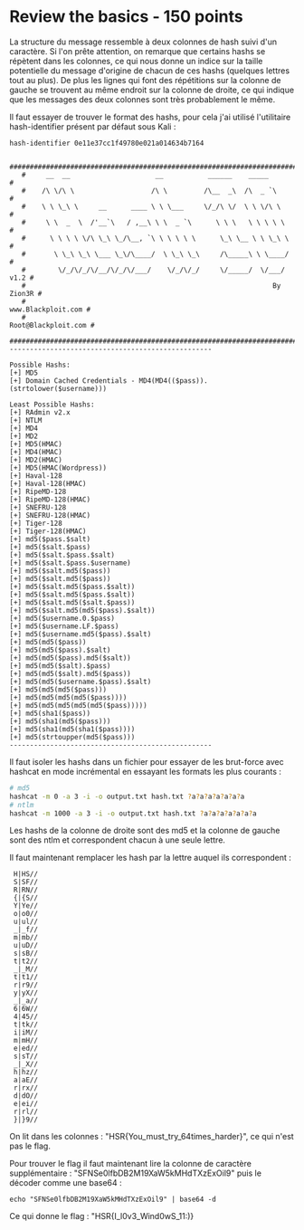 # Review the basics - 150 points

La structure du message ressemble à deux colonnes de hash suivi d'un caractère. Si l'on prête attention, on remarque que certains hashs se répètent dans les colonnes, ce qui nous donne un indice sur la taille potentielle du message d'origine de chacun de ces hashs (quelques lettres tout au plus). De plus les lignes qui font des répétitions sur la colonne de gauche se trouvent au même endroit sur la colonne de droite, ce qui indique que les messages des deux colonnes sont très probablement le même.

Il faut essayer de trouver le format des hashs, pour cela j'ai utilisé l'utilitaire hash-identifier présent par défaut sous Kali :

```
hash-identifier 0e11e37cc1f49780e021a014634b7164

   #########################################################################
   #     __  __                     __           ______    _____           #
   #    /\ \/\ \                   /\ \         /\__  _\  /\  _ `\         #
   #    \ \ \_\ \     __      ____ \ \ \___     \/_/\ \/  \ \ \/\ \        #
   #     \ \  _  \  /'__`\   / ,__\ \ \  _ `\      \ \ \   \ \ \ \ \       #
   #      \ \ \ \ \/\ \_\ \_/\__, `\ \ \ \ \ \      \_\ \__ \ \ \_\ \      #
   #       \ \_\ \_\ \___ \_\/\____/  \ \_\ \_\     /\_____\ \ \____/      #
   #        \/_/\/_/\/__/\/_/\/___/    \/_/\/_/     \/_____/  \/___/  v1.2 #
   #                                                             By Zion3R #
   #                                                    www.Blackploit.com #
   #                                                   Root@Blackploit.com #
   #########################################################################
--------------------------------------------------

Possible Hashs:
[+] MD5
[+] Domain Cached Credentials - MD4(MD4(($pass)).(strtolower($username)))

Least Possible Hashs:
[+] RAdmin v2.x
[+] NTLM
[+] MD4
[+] MD2
[+] MD5(HMAC)
[+] MD4(HMAC)
[+] MD2(HMAC)
[+] MD5(HMAC(Wordpress))
[+] Haval-128
[+] Haval-128(HMAC)
[+] RipeMD-128
[+] RipeMD-128(HMAC)
[+] SNEFRU-128
[+] SNEFRU-128(HMAC)
[+] Tiger-128
[+] Tiger-128(HMAC)
[+] md5($pass.$salt)
[+] md5($salt.$pass)
[+] md5($salt.$pass.$salt)
[+] md5($salt.$pass.$username)
[+] md5($salt.md5($pass))
[+] md5($salt.md5($pass))
[+] md5($salt.md5($pass.$salt))
[+] md5($salt.md5($pass.$salt))
[+] md5($salt.md5($salt.$pass))
[+] md5($salt.md5(md5($pass).$salt))
[+] md5($username.0.$pass)
[+] md5($username.LF.$pass)
[+] md5($username.md5($pass).$salt)
[+] md5(md5($pass))
[+] md5(md5($pass).$salt)
[+] md5(md5($pass).md5($salt))
[+] md5(md5($salt).$pass)
[+] md5(md5($salt).md5($pass))
[+] md5(md5($username.$pass).$salt)
[+] md5(md5(md5($pass)))
[+] md5(md5(md5(md5($pass))))
[+] md5(md5(md5(md5(md5($pass)))))
[+] md5(sha1($pass))
[+] md5(sha1(md5($pass)))
[+] md5(sha1(md5(sha1($pass))))
[+] md5(strtoupper(md5($pass)))
--------------------------------------------------
```

Il faut isoler les hashs dans un fichier pour essayer de les brut-force avec hashcat en mode incrémental en essayant les formats les plus courants :

```bash
# md5
hashcat -m 0 -a 3 -i -o output.txt hash.txt ?a?a?a?a?a?a?a
# ntlm
hashcat -m 1000 -a 3 -i -o output.txt hash.txt ?a?a?a?a?a?a?a
```

Les hashs de la colonne de droite sont des md5 et la colonne de gauche sont des ntlm et correspondent chacun à une seule lettre.

Il faut maintenant remplacer les hash par la lettre auquel ils correspondent : 

```
 H|HS//
 S|SF//
 R|RN//
 {|{S//
 Y|Ye//
 o|o0//
 u|ul//
 _|_f//
 m|mb//
 u|uD//
 s|sB//
 t|t2//
 _|_M//
 t|t1//
 r|r9//
 y|yX//
 _|_a//
 6|6W//
 4|45//
 t|tk//
 i|iM//
 m|mH//
 e|ed//
 s|sT//
 _|_X//
 h|hz//
 a|aE//
 r|rx//
 d|dO//
 e|ei//
 r|rl//
 }|}9//
```

On lit dans les colonnes : "HSR{You_must_try_64times_harder}", ce qui n'est pas le flag.

Pour trouver le flag il faut maintenant lire la colonne de caractère supplémentaire : "SFNSe0lfbDB2M19XaW5kMHdTXzExOil9" puis le décoder comme une base64 :

```
echo "SFNSe0lfbDB2M19XaW5kMHdTXzExOil9" | base64 -d
```

Ce qui donne le flag : "HSR{I_l0v3_Wind0wS_11:)}
